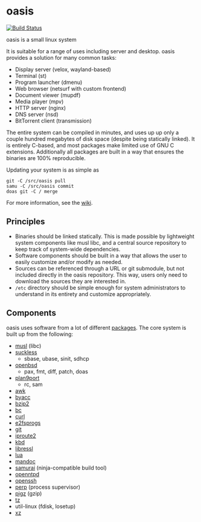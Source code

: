 # oasis

[![Build Status](https://travis-ci.org/michaelforney/oasis.svg?branch=master)](https://travis-ci.org/michaelforney/oasis)

oasis is a small linux system

It is suitable for a range of uses including server and desktop. oasis provides
a solution for many common tasks:

* Display server (velox, wayland-based)
* Terminal (st)
* Program launcher (dmenu)
* Web browser (netsurf with custom frontend)
* Document viewer (mupdf)
* Media player (mpv)
* HTTP server (nginx)
* DNS server (nsd)
* BitTorrent client (transmission)

The entire system can be compiled in minutes, and uses up up only a couple
hundred megabytes of disk space (despite being statically linked). It is
entirely C-based, and most packages make limited use of GNU C extensions.
Additionally all packages are built in a way that ensures the binaries are 100%
reproducible.

Updating your system is as simple as

	git -C /src/oasis pull
	samu -C /src/oasis commit
	doas git -C / merge

For more information, see the [wiki].

## Principles

* Binaries should be linked statically. This is made possible by lightweight
  system components like musl libc, and a central source repository to keep
  track of system-wide dependencies.
* Software components should be built in a way that allows the user to easily
  customize and/or modify as needed.
* Sources can be referenced through a URL or git submodule, but not included
  directly in the oasis repository. This way, users only need to download the
  sources they are interested in.
* `/etc` directory should be simple enough for system administrators to
  understand in its entirety and customize appropriately.

## Components

oasis uses software from a lot of different [packages]. The core system is built
up from the following:

* [musl](http://musl-libc.org/) (libc)
* [suckless](http://core.suckless.org/)
	- sbase, ubase, sinit, sdhcp
* [openbsd](http://openbsd.org/)
	- pax, fmt, diff, patch, doas
* [plan9port](http://swtch.com/plan9port/)
	- rc, sam
* [awk](http://github.com/onetrueawk/awk/)
* [byacc](https://invisible-island.net/byacc/byacc.html)
* [bzip2](http://bzip.org/)
* [bc](https://github.com/gavinhoward/bc)
* [curl](https://curl.haxx.se/)
* [e2fsprogs](http://e2fsprogs.sourceforge.net/)
* [git](https://git-scm.com/)
* [iproute2](http://www.linuxfoundation.org/collaborate/workgroups/networking/iproute2)
* [kbd](http://kbd-project.org/)
* [libressl](http://www.libressl.org/)
* [lua](https://www.lua.org/)
* [mandoc](http://mandoc.bsd.lv/)
* [samurai](https://github.com/michaelforney/samurai) (ninja-compatible build tool)
* [openntpd](http://www.openntpd.org/)
* [openssh](http://www.openssh.com/)
* [perp](http://b0llix.net/perp/) (process supervisor)
* [pigz](http://zlib.net/pigz/) (gzip)
* [tz](https://www.iana.org/time-zones)
* util-linux (fdisk, losetup)
* [xz](http://tukaani.org/xz/)

[wiki]: https://github.com/michaelforney/oasis/wiki
[packages]: https://github.com/michaelforney/oasis/tree/master/pkg
